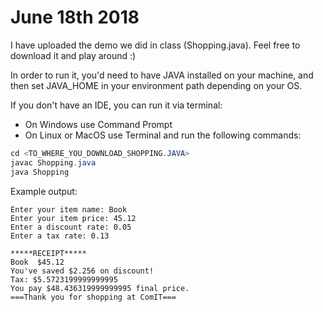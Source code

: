 # June 18th 2018

I have uploaded the demo we did in class (Shopping.java). Feel free to download it and play around :)

In order to run it, you'd need to have JAVA installed on your machine, and then set JAVA_HOME in your environment path depending on your OS. 

If you don't have an IDE, you can run it via terminal:
- On Windows use Command Prompt
- On Linux or MacOS use Terminal
and run the following commands: 

```java
cd <TO_WHERE_YOU_DOWNLOAD_SHOPPING.JAVA>
javac Shopping.java
java Shopping
```

Example output: 
```
Enter your item name: Book
Enter your item price: 45.12
Enter a discount rate: 0.05
Enter a tax rate: 0.13

*****RECEIPT*****
Book  $45.12
You've saved $2.256 on discount!
Tax: $5.5723199999999995
You pay $48.436319999999995 final price.
===Thank you for shopping at ComIT===

```
